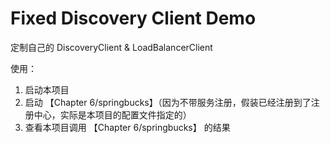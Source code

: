 # Fixed Discovery Client Demo
定制自己的 DiscoveryClient & LoadBalancerClient

使用：
1. 启动本项目
2. 启动 【Chapter 6/springbucks】（因为不带服务注册，假装已经注册到了注册中心，实际是本项目的配置文件指定的）
3. 查看本项目调用 【Chapter 6/springbucks】 的结果
